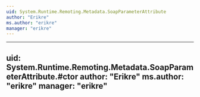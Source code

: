 ```yaml
---
uid: System.Runtime.Remoting.Metadata.SoapParameterAttribute
author: "Erikre"
ms.author: "erikre"
manager: "erikre"
---
```


---
uid: System.Runtime.Remoting.Metadata.SoapParameterAttribute.#ctor
author: "Erikre"
ms.author: "erikre"
manager: "erikre"
---
